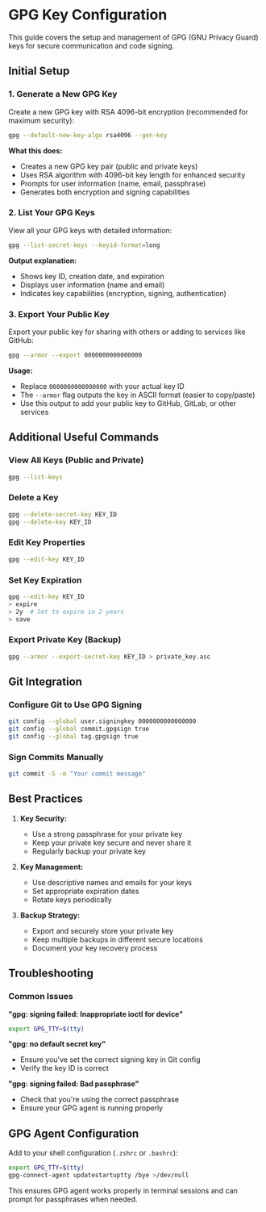 # GPG Key Configuration

This guide covers the setup and management of GPG (GNU Privacy Guard) keys for secure communication and code signing.

## Initial Setup

### 1. Generate a New GPG Key

Create a new GPG key with RSA 4096-bit encryption (recommended for maximum security):

```sh
gpg --default-new-key-algo rsa4096 --gen-key
```

**What this does:**
- Creates a new GPG key pair (public and private keys)
- Uses RSA algorithm with 4096-bit key length for enhanced security
- Prompts for user information (name, email, passphrase)
- Generates both encryption and signing capabilities

### 2. List Your GPG Keys

View all your GPG keys with detailed information:

```sh
gpg --list-secret-keys --keyid-format=long
```

**Output explanation:**
- Shows key ID, creation date, and expiration
- Displays user information (name and email)
- Indicates key capabilities (encryption, signing, authentication)

### 3. Export Your Public Key

Export your public key for sharing with others or adding to services like GitHub:

```sh
gpg --armor --export 0000000000000000
```

**Usage:**
- Replace `0000000000000000` with your actual key ID
- The `--armor` flag outputs the key in ASCII format (easier to copy/paste)
- Use this output to add your public key to GitHub, GitLab, or other services

## Additional Useful Commands

### View All Keys (Public and Private)
```sh
gpg --list-keys
```

### Delete a Key
```sh
gpg --delete-secret-key KEY_ID
gpg --delete-key KEY_ID
```

### Edit Key Properties
```sh
gpg --edit-key KEY_ID
```

### Set Key Expiration
```sh
gpg --edit-key KEY_ID
> expire
> 2y  # Set to expire in 2 years
> save
```

### Export Private Key (Backup)
```sh
gpg --armor --export-secret-key KEY_ID > private_key.asc
```

## Git Integration

### Configure Git to Use GPG Signing
```sh
git config --global user.signingkey 0000000000000000
git config --global commit.gpgsign true
git config --global tag.gpgsign true
```

### Sign Commits Manually
```sh
git commit -S -m "Your commit message"
```

## Best Practices

1. **Key Security:**
   - Use a strong passphrase for your private key
   - Keep your private key secure and never share it
   - Regularly backup your private key

2. **Key Management:**
   - Use descriptive names and emails for your keys
   - Set appropriate expiration dates
   - Rotate keys periodically

3. **Backup Strategy:**
   - Export and securely store your private key
   - Keep multiple backups in different secure locations
   - Document your key recovery process

## Troubleshooting

### Common Issues

**"gpg: signing failed: Inappropriate ioctl for device"**
```sh
export GPG_TTY=$(tty)
```

**"gpg: no default secret key"**
- Ensure you've set the correct signing key in Git config
- Verify the key ID is correct

**"gpg: signing failed: Bad passphrase"**
- Check that you're using the correct passphrase
- Ensure your GPG agent is running properly

## GPG Agent Configuration

Add to your shell configuration (`.zshrc` or `.bashrc`):
```sh
export GPG_TTY=$(tty)
gpg-connect-agent updatestartuptty /bye >/dev/null
```

This ensures GPG agent works properly in terminal sessions and can prompt for passphrases when needed. 
